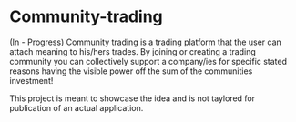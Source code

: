 ﻿# Community-trading
(In - Progress)
Community trading is a trading platform that the user can attach meaning to his/hers trades. By joining or creating a trading community you can collectively support a company/ies for specific stated reasons having the visible power off the sum of the communities investment!

This project is meant to showcase the idea and is not taylored for publication of an actual application.
